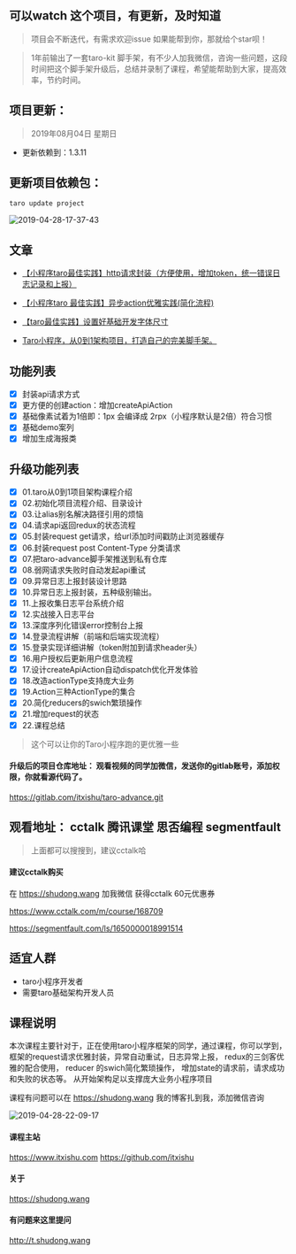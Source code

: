 


## 可以watch 这个项目，有更新，及时知道

> 项目会不断迭代，有需求欢迎issue
> 如果能帮到你，那就给个star呗！

> 1年前输出了一套taro-kit 脚手架，有不少人加我微信，咨询一些问题，这段时间把这个脚手架升级后，总结并录制了课程，希望能帮助到大家，提高效率，节约时间。

## 项目更新：
> 2019年08月04日 星期日
* 更新依赖到：1.3.11

## 更新项目依赖包：
```
taro update project
```
> 
![2019-04-28-17-37-43](http://s.shudong.wang/2019-04-28-17-37-43.png)
## 文章
* [【小程序taro最佳实践】http请求封装（方便使用，增加token，统一错误日志记录和上报）](https://segmentfault.com/a/1190000016533592)
* [【小程序taro 最佳实践】异步action优雅实践(简化流程)](https://segmentfault.com/a/1190000016534001)
* [【taro最佳实践】设置好基础开发字体尺寸](https://segmentfault.com/a/1190000016514478)

* [Taro小程序，从0到1架构项目，打造自己的完美脚手架。
](https://segmentfault.com/a/1190000019020009)
## 功能列表
* [x] 封装api请求方式
* [x] 更方便的创建action：增加createApiAction
* [x] 基础像素试着为1倍即：1px 会编译成 2rpx（小程序默认是2倍）符合习惯
* [x] 基础demo案列
* [x] 增加生成海报类

## 升级功能列表
* [x] 01.taro从0到1项目架构课程介绍
* [x] 02.初始化项目流程介绍、目录设计
* [x] 03.让alias别名解决路径引用的烦恼
* [x] 04.请求api返回redux的状态流程
* [x] 05.封装request get请求，给url添加时间戳防止浏览器缓存
* [x] 06.封装request post Content-Type 分类请求
* [x] 07.把taro-advance脚手架推送到私有仓库
* [x] 08.弱网请求失败时自动发起api重试
* [x] 09.异常日志上报封装设计思路
* [x] 10.异常日志上报封装，五种级别输出。
* [x] 11.上报收集日志平台系统介绍
* [x] 12.实战接入日志平台
* [x] 13.深度序列化错误error控制台上报
* [x] 14.登录流程讲解（前端和后端实现流程）
* [x] 15.登录实现详细讲解（token附加到请求header头）
* [x] 16.用户授权后更新用户信息流程
* [x] 17.设计createApiAction自动dispatch优化开发体验
* [x] 18.改造actionType支持庞大业务
* [x] 19.Action三种ActionType的集合
* [x] 20.简化reducers的swich繁琐操作
* [x] 21.增加request的状态
* [x] 22.课程总结

>这个可以让你的Taro小程序跑的更优雅一些

#### 升级后的项目仓库地址： 观看视频的同学加微信，发送你的gitlab账号，添加权限，你就看源代码了。
https://gitlab.com/itxishu/taro-advance.git

## 观看地址：  cctalk 腾讯课堂 思否编程 segmentfault
> 上面都可以搜搜到，建议cctalk哈

#### 建议cctalk购买

在 https://shudong.wang 加我微信 获得cctalk 60元优惠券

https://www.cctalk.com/m/course/168709

https://segmentfault.com/ls/1650000018991514

## 适宜人群
* taro小程序开发者
* 需要taro基础架构开发人员

## 课程说明

本次课程主要针对于，正在使用taro小程序框架的同学，通过课程，你可以学到，框架的request请求优雅封装，异常自动重试，日志异常上报，
redux的三剑客优雅的配合使用，
reducer 的swich简化繁琐操作，
增加state的请求前，请求成功和失败的状态等。
从开始架构足以支撑庞大业务小程序项目

课程有问题可以在 https://shudong.wang 我的博客扎到我，添加微信咨询


![2019-04-28-22-09-17](http://s.shudong.wang/2019-04-28-22-09-17.png)
#### 课程主站
https://www.itxishu.com
https://github.com/itxishu



#### 关于
https://shudong.wang

#### 有问题来这里提问
http://t.shudong.wang
